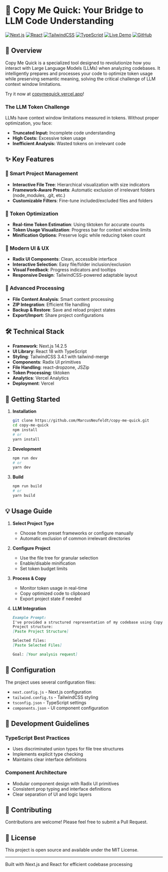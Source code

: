 # 🚀 Copy Me Quick: Your Bridge to LLM Code Understanding

[![Next.js](https://img.shields.io/badge/Next.js-14.2.5-black.svg)](https://nextjs.org/)
[![React](https://img.shields.io/badge/React-18.0+-61dafb.svg)](https://reactjs.org/)
[![TailwindCSS](https://img.shields.io/badge/TailwindCSS-3.4.1-38bdf8.svg)](https://tailwindcss.com/)
[![TypeScript](https://img.shields.io/badge/TypeScript-5.0+-blue.svg)](https://www.typescriptlang.org/)
[![Live Demo](https://img.shields.io/badge/demo-online-green.svg)](https://copymequick.vercel.app/)
[![GitHub](https://img.shields.io/badge/github-repo-black.svg)](https://github.com/MarcusNeufeldt/copy-me-quick)

## 📖 Overview

Copy Me Quick is a specialized tool designed to revolutionize how you interact with Large Language Models (LLMs) when analyzing codebases. It intelligently prepares and processes your code to optimize token usage while preserving semantic meaning, solving the critical challenge of LLM context window limitations.

Try it now at [copymequick.vercel.app](https://copymequick.vercel.app/)!

### The LLM Token Challenge
LLMs have context window limitations measured in tokens. Without proper optimization, you face:
- **Truncated Input:** Incomplete code understanding
- **High Costs:** Excessive token usage
- **Inefficient Analysis:** Wasted tokens on irrelevant code

## ✨ Key Features

### 📁 Smart Project Management
- **Interactive File Tree**: Hierarchical visualization with size indicators
- **Framework-Aware Presets**: Automatic exclusion of irrelevant folders (node_modules, .git, etc.)
- **Customizable Filters**: Fine-tune included/excluded files and folders

### 🔢 Token Optimization
- **Real-time Token Estimation**: Using tiktoken for accurate counts
- **Token Usage Visualization**: Progress bar for context window limits
- **Minification Options**: Preserve logic while reducing token count

### 🎨 Modern UI & UX
- **Radix UI Components**: Clean, accessible interface
- **Interactive Selection**: Easy file/folder inclusion/exclusion
- **Visual Feedback**: Progress indicators and tooltips
- **Responsive Design**: TailwindCSS-powered adaptable layout

### 🔄 Advanced Processing
- **File Content Analysis**: Smart content processing
- **ZIP Integration**: Efficient file handling
- **Backup & Restore**: Save and reload project states
- **Export/Import**: Share project configurations

## 🛠️ Technical Stack

- **Framework**: Next.js 14.2.5
- **UI Library**: React 18 with TypeScript
- **Styling**: TailwindCSS 3.4.1 with tailwind-merge
- **Components**: Radix UI primitives
- **File Handling**: react-dropzone, JSZip
- **Token Processing**: tiktoken
- **Analytics**: Vercel Analytics
- **Deployment**: Vercel

## 🚀 Getting Started

1. **Installation**
   ```bash
   git clone https://github.com/MarcusNeufeldt/copy-me-quick.git
   cd copy-me-quick
   npm install
   # or
   yarn install
   ```

2. **Development**
   ```bash
   npm run dev
   # or
   yarn dev
   ```

3. **Build**
   ```bash
   npm run build
   # or
   yarn build
   ```

## 💡 Usage Guide

1. **Select Project Type**
   - Choose from preset frameworks or configure manually
   - Automatic exclusion of common irrelevant directories

2. **Configure Project**
   - Use the file tree for granular selection
   - Enable/disable minification
   - Set token budget limits

3. **Process & Copy**
   - Monitor token usage in real-time
   - Copy optimized code to clipboard
   - Export project state if needed

4. **LLM Integration**
   ```markdown
   Example Prompt:
   I've provided a structured representation of my codebase using Copy Me Quick.
   Project structure:
   [Paste Project Structure]
   
   Selected files:
   [Paste Selected Files]
   
   Goal: [Your analysis request]
   ```

## 🔧 Configuration

The project uses several configuration files:
- `next.config.js` - Next.js configuration
- `tailwind.config.ts` - TailwindCSS styling
- `tsconfig.json` - TypeScript settings
- `components.json` - UI component configuration

## 📝 Development Guidelines

### TypeScript Best Practices
- Uses discriminated union types for file tree structures
- Implements explicit type checking
- Maintains clear interface definitions

### Component Architecture
- Modular component design with Radix UI primitives
- Consistent prop typing and interface definitions
- Clear separation of UI and logic layers

## 🤝 Contributing

Contributions are welcome! Please feel free to submit a Pull Request.

## 📄 License

This project is open source and available under the MIT License.

---

Built with Next.js and React for efficient codebase processing
